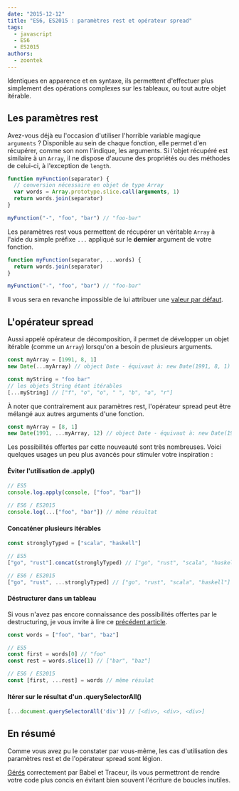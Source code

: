 ```yaml
---
date: "2015-12-12"
title: "ES6, ES2015 : paramètres rest et opérateur spread"
tags:
  - javascript
  - ES6
  - ES2015
authors:
  - zoontek
---
```


Identiques en apparence et en syntaxe, ils permettent d'effectuer plus
simplement des opérations complexes sur les tableaux, ou tout autre objet
itérable.

## Les paramètres rest

Avez-vous déjà eu l'occasion d'utiliser l'horrible variable magique `arguments` ?
Disponible au sein de chaque fonction, elle permet d'en récupérer, comme son
nom l'indique, les arguments. Si l'objet récupéré est similaire à un `Array`,
il ne dispose d'aucune des propriétés ou des méthodes de celui-ci, à
l'exception de `length`.

```js
function myFunction(separator) {
  // conversion nécessaire en objet de type Array
  var words = Array.prototype.slice.call(arguments, 1)
  return words.join(separator)
}

myFunction("-", "foo", "bar") // "foo-bar"
```

Les paramètres rest vous permettent de récupérer un véritable `Array` à l'aide
du simple préfixe `...` appliqué sur le **dernier** argument de votre fonction.

```js
function myFunction(separator, ...words) {
  return words.join(separator)
}

myFunction("-", "foo", "bar") // "foo-bar"
```

Il vous sera en revanche impossible de lui attribuer une [valeur par défaut](/fr/articles/js/es2015/defaults/).

## L'opérateur spread

Aussi appelé opérateur de décomposition, il permet de développer un objet
itérable (comme un `Array`) lorsqu'on a besoin de plusieurs arguments.

```js
const myArray = [1991, 8, 1]
new Date(...myArray) // object Date - équivaut à: new Date(1991, 8, 1)

const myString = "foo bar"
// les objets String étant itérables
[...myString] // ["f", "o", "o", " ", "b", "a", "r"]
```

À noter que contrairement aux paramètres rest, l'opérateur spread peut être
mélangé aux autres arguments d'une fonction.

```js
const myArray = [8, 1]
new Date(1991, ...myArray, 12) // object Date - équivaut à: new Date(1991, 8, 1, 12)
```

Les possibilités offertes par cette nouveauté sont très nombreuses. Voici
quelques usages un peu plus avancés pour stimuler votre inspiration :

#### Éviter l'utilisation de .apply()

```js
// ES5
console.log.apply(console, ["foo", "bar"])

// ES6 / ES2015
console.log(...["foo", "bar"]) // même résultat
```

#### Concaténer plusieurs itérables

```js
const stronglyTyped = ["scala", "haskell"]

// ES5
["go", "rust"].concat(stronglyTyped) // ["go", "rust", "scala", "haskell"]

// ES6 / ES2015
["go", "rust", ...stronglyTyped] // ["go", "rust", "scala", "haskell"]
```

#### Déstructurer dans un tableau

Si vous n'avez pas encore connaissance des possibilités offertes par le
destructuring, je vous invite à lire ce [précédent article](/fr/articles/js/es2015/destructuring/).

```js
const words = ["foo", "bar", "baz"]

// ES5
const first = words[0] // "foo"
const rest = words.slice(1) // ["bar", "baz"]

// ES6 / ES2015
const [first, ...rest] = words // même résulat
```

#### Itérer sur le résultat d'un .querySelectorAll()
```js
[...document.querySelectorAll('div')] // [<div>, <div>, <div>]
```

## En résumé

Comme vous avez pu le constater par vous-même, les cas d'utilisation des
paramètres rest et de l'opérateur spread sont légion.

[Gérés](http://kangax.github.io/compat-table/es6/#spread_(...)_operator)
correctement par Babel et Traceur, ils vous permettront de rendre votre code
plus concis en évitant bien souvent l'écriture de boucles inutiles.
